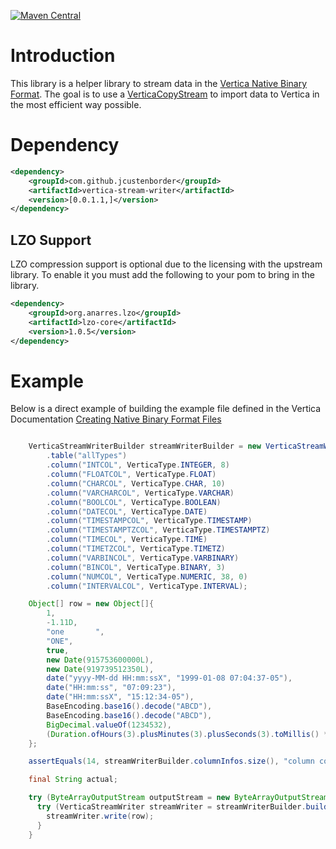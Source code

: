 [![Maven Central](https://img.shields.io/maven-central/v/com.github.jcustenborder/vertica-stream-writer.svg)](http://search.maven.org/#search%7Cgav%7C1%7Cg%3A%22com.github.jcustenborder%22%20AND%20a%3A%22vertica-stream-writer%22)

# Introduction

This library is a helper library to stream data in the [Vertica Native Binary Format](https://my.vertica.com/docs/8.0.x/HTML/index.htm#Authoring/AdministratorsGuide/BinaryFilesAppendix/CreatingNativeBinaryFormatFiles.htm).
The goal is to use a [VerticaCopyStream](https://my.vertica.com/docs/7.1.x/HTML/Content/Authoring/ConnectingToHPVertica/ClientJDBC/UsingVerticaCopyStream.htm) to 
import data to Vertica in the most efficient way possible. 

# Dependency

```xml
<dependency>
    <groupId>com.github.jcustenborder</groupId>
    <artifactId>vertica-stream-writer</artifactId>
    <version>[0.0.1.1,]</version>
</dependency>
```

## LZO Support

LZO compression support is optional due to the licensing with the upstream library. To enable it you must add the following to your pom to bring in the library.

```xml
<dependency>
    <groupId>org.anarres.lzo</groupId>
    <artifactId>lzo-core</artifactId>
    <version>1.0.5</version>    
</dependency>
```
 
# Example

Below is a direct example of building the example file defined in the Vertica Documentation [Creating Native Binary Format Files](https://my.vertica.com/docs/8.0.x/HTML/index.htm#Authoring/AdministratorsGuide/BinaryFilesAppendix/CreatingNativeBinaryFormatFiles.htm)

```java

    VerticaStreamWriterBuilder streamWriterBuilder = new VerticaStreamWriterBuilder()
        .table("allTypes")
        .column("INTCOL", VerticaType.INTEGER, 8)
        .column("FLOATCOL", VerticaType.FLOAT)
        .column("CHARCOL", VerticaType.CHAR, 10)
        .column("VARCHARCOL", VerticaType.VARCHAR)
        .column("BOOLCOL", VerticaType.BOOLEAN)
        .column("DATECOL", VerticaType.DATE)
        .column("TIMESTAMPCOL", VerticaType.TIMESTAMP)
        .column("TIMESTAMPTZCOL", VerticaType.TIMESTAMPTZ)
        .column("TIMECOL", VerticaType.TIME)
        .column("TIMETZCOL", VerticaType.TIMETZ)
        .column("VARBINCOL", VerticaType.VARBINARY)
        .column("BINCOL", VerticaType.BINARY, 3)
        .column("NUMCOL", VerticaType.NUMERIC, 38, 0)
        .column("INTERVALCOL", VerticaType.INTERVAL);

    Object[] row = new Object[]{
        1,
        -1.11D,
        "one       ",
        "ONE",
        true,
        new Date(915753600000L),
        new Date(919739512350L),
        date("yyyy-MM-dd HH:mm:ssX", "1999-01-08 07:04:37-05"),
        date("HH:mm:ss", "07:09:23"),
        date("HH:mm:ssX", "15:12:34-05"),
        BaseEncoding.base16().decode("ABCD"),
        BaseEncoding.base16().decode("ABCD"),
        BigDecimal.valueOf(1234532),
        (Duration.ofHours(3).plusMinutes(3).plusSeconds(3).toMillis() * 1000L)
    };

    assertEquals(14, streamWriterBuilder.columnInfos.size(), "column count should match.");

    final String actual;

    try (ByteArrayOutputStream outputStream = new ByteArrayOutputStream()) {
      try (VerticaStreamWriter streamWriter = streamWriterBuilder.build(outputStream)) {
        streamWriter.write(row);
      }
    }

```